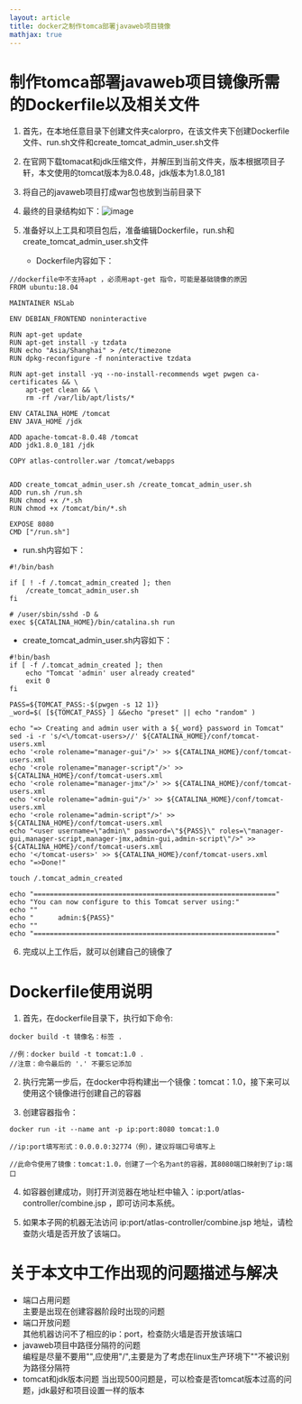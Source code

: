 ```yaml
---
layout: article
title: docker之制作tomca部署javaweb项目镜像
mathjax: true
---
```


# 制作tomca部署javaweb项目镜像所需的Dockerfile以及相关文件

1. 首先，在本地任意目录下创建文件夹calorpro，在该文件夹下创建Dockerfile文件、run.sh文件和create_tomcat_admin_user.sh文件
2. 在官网下载tomacat和jdk压缩文件，并解压到当前文件夹，版本根据项目子轩，本文使用的tomcat版本为8.0.48，jdk版本为1.8.0_181
3. 将自己的javaweb项目打成war包也放到当前目录下
4. 最终的目录结构如下：![image](https://user-images.githubusercontent.com/54270073/68737499-95c93b00-061e-11ea-96ab-319020cc2626.png)
5. 准备好以上工具和项目包后，准备编辑Dockerfile，run.sh和create_tomcat_admin_user.sh文件

   - Dockerfile内容如下：
```
//dockerfile中不支持apt ，必须用apt-get 指令，可能是基础镜像的原因
FROM ubuntu:18.04

MAINTAINER NSLab

ENV DEBIAN_FRONTEND noninteractive

RUN apt-get update
RUN apt-get install -y tzdata
RUN echo "Asia/Shanghai" > /etc/timezone
RUN dpkg-reconfigure -f noninteractive tzdata

RUN apt-get install -yq --no-install-recommends wget pwgen ca-certificates && \
    apt-get clean && \
    rm -rf /var/lib/apt/lists/*

ENV CATALINA_HOME /tomcat
ENV JAVA_HOME /jdk

ADD apache-tomcat-8.0.48 /tomcat
ADD jdk1.8.0_181 /jdk

COPY atlas-controller.war /tomcat/webapps


ADD create_tomcat_admin_user.sh /create_tomcat_admin_user.sh
ADD run.sh /run.sh
RUN chmod +x /*.sh
RUN chmod +x /tomcat/bin/*.sh

EXPOSE 8080
CMD ["/run.sh"]   
```


   -  run.sh内容如下：   
  
```
#!/bin/bash

if [ ! -f /.tomcat_admin_created ]; then
    /create_tomcat_admin_user.sh
fi

# /user/sbin/sshd -D &
exec ${CATALINA_HOME}/bin/catalina.sh run

```
   - create_tomcat_admin_user.sh内容如下：
```
#!bin/bash
if [ -f /.tomcat_admin_created ]; then
    echo "Tomcat 'admin' user already created"
    exit 0
fi 

PASS=${TOMCAT_PASS:-$(pwgen -s 12 1)}
_word=$( [${TOMCAT_PASS} ] &&echo "preset" || echo "random" )

echo "=> Creating and admin user with a ${_word} password in Tomcat"
sed -i -r 's/<\/tomcat-users>//' ${CATALINA_HOME}/conf/tomcat-users.xml
echo '<role rolename="manager-gui"/>' >> ${CATALINA_HOME}/conf/tomcat-users.xml
echo '<role rolename="manager-script"/>' >> ${CATALINA_HOME}/conf/tomcat-users.xml
echo '<role rolename="manager-jmx"/>' >> ${CATALINA_HOME}/conf/tomcat-users.xml
echo '<role rolename="admin-gui"/>' >> ${CATALINA_HOME}/conf/tomcat-users.xml
echo '<role rolename="admin-script"/>' >> ${CATALINA_HOME}/conf/tomcat-users.xml
echo "<user username=\"admin\" password=\"${PASS}\" roles=\"manager-gui,manager-script,manager-jmx,admin-gui,admin-script\"/>" >> ${CATALINA_HOME}/conf/tomcat-users.xml
echo '</tomcat-users>' >> ${CATALINA_HOME}/conf/tomcat-users.xml
echo "=>Done!"

touch /.tomcat_admin_created

echo "============================================================"
echo "You can now configure to this Tomcat server using:"
echo ""
echo "      admin:${PASS}"
echo ""
echo "============================================================"
```

6. 完成以上工作后，就可以创建自己的镜像了

# 
# Dockerfile使用说明

1. 首先，在dockerfile目录下，执行如下命令:
  ```
  docker build -t 镜像名：标签 .
  
  //例：docker build -t tomcat:1.0 .
  //注意：命令最后的 '.' 不要忘记添加

  ```
2. 执行完第一步后，在docker中将构建出一个镜像：tomcat：1.0，接下来可以使用这个镜像进行创建自己的容器
  

3. 创建容器指令：
  ```
  docker run -it --name ant -p ip:port:8080 tomcat:1.0
  
  //ip:port填写形式：0.0.0.0:32774（例），建议将端口号填写上

  //此命令使用了镜像：tomcat:1.0，创建了一个名为ant的容器，其8080端口映射到了ip:端口

  ```

4. 如容器创建成功，则打开浏览器在地址栏中输入：ip:port/atlas-controller/combine.jsp ，即可访问本系统。
  
5. 如果本子网的机器无法访问 ip:port/atlas-controller/combine.jsp 地址，请检查防火墙是否开放了该端口。

# 关于本文中工作出现的问题描述与解决

- 端口占用问题   
  主要是出现在创建容器阶段时出现的问题
- 端口开放问题   
其他机器访问不了相应的ip：port，检查防火墙是否开放该端口
- javaweb项目中路径分隔符的问题   
编程是尽量不要用"\",应使用"/",主要是为了考虑在linux生产环境下"\"不被识别为路径分隔符
- tomcat和jdk版本问题
当出现500问题是，可以检查是否tomcat版本过高的问题，jdk最好和项目设置一样的版本
